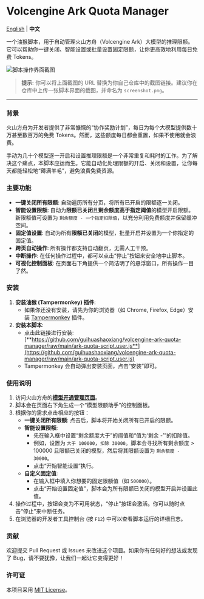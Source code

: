# Volcengine Ark Quota Manager

[English](./README.en.md) | **中文**

一个油猴脚本，用于自动管理火山方舟（Volcengine Ark）大模型的推理限额。它可以帮助你一键关闭、智能设置或批量设置固定限额，让你更高效地利用每日免费 Tokens。

![脚本操作界面截图](https://raw.githubusercontent.com/guihuashaoxiang/volcengine-ark-quota-manager/main/screenshot.png) 
> **提示:** 你可以将上面截图的 URL 替换为你自己仓库中的截图链接。建议你在仓库中上传一张脚本界面的截图，并命名为 `screenshot.png`。

---

### 背景

火山方舟为开发者提供了非常慷慨的“协作奖励计划”，每日为每个大模型提供数十万甚至数百万的免费 Tokens。然而，这些额度每日都会重置，如果不使用就会浪费。

手动为几十个模型逐一开启和设置推理限额是一个非常重复和耗时的工作。为了解决这个痛点，本脚本应运而生。它能自动化处理限额的开启、关闭和设置，让你每天都能轻松地“薅满羊毛”，避免浪费免费资源。

### 主要功能

*   **一键关闭所有限额**: 自动遍历所有分页，将所有已开启的限额逐一关闭。
*   **智能设置限额**: 自动为**限额已关闭**且**剩余额度高于指定阈值**的模型开启限额。新限额值可设置为 `剩余额度 - 一个指定扣除值`，以充分利用免费额度并保留缓冲空间。
*   **固定值设置**: 自动为所有**限额已关闭**的模型，批量开启并设置为一个你指定的固定值。
*   **跨页自动操作**: 所有操作都支持自动翻页，无需人工干预。
*   **中断操作**: 在任何操作过程中，都可以点击“停止”按钮来安全地中止脚本。
*   **可视化控制面板**: 在页面右下角提供一个简洁明了的悬浮窗口，所有操作一目了然。

### 安装

1.  **安装油猴 (Tampermonkey) 插件**:
    *   如果你还没有安装，请先为你的浏览器（如 Chrome, Firefox, Edge）安装 [Tampermonkey](https://www.tampermonkey.net/) 插件。
2.  **安装本脚本**:
    *   点击此链接进行安装: [**https://github.com/guihuashaoxiang/volcengine-ark-quota-manager/raw/main/ark-quota-script.user.js**](https://github.com/guihuashaoxiang/volcengine-ark-quota-manager/raw/main/ark-quota-script.user.js)
    *   Tampermonkey 会自动弹出安装页面，点击“安装”即可。

### 使用说明

1.  访问火山方舟的[**模型开通管理页面**](https://console.volcengine.com/ark/region:ark+cn-beijing/openManagement)。
2.  脚本会在页面右下角生成一个“模型限额助手”的控制面板。
3.  根据你的需求点击相应的按钮：
    *   **一键关闭所有限额**: 点击后，脚本将开始关闭所有已开启的限额。
    *   **智能设置限额**:
        *   先在输入框中设置“剩余额度大于”的阈值和“值为‘剩余 -’”的扣除值。
        *   例如，设置为 `大于 100000`，`扣除 30000`。脚本会寻找所有剩余额度 > 100000 且限额已关闭的模型，然后将其限额设置为 `剩余额度 - 30000`。
        *   点击“开始智能设置”执行。
    *   **自定义固定值**:
        *   在输入框中填入你想要的固定限额值（如 `500000`）。
        *   点击“开始设置固定值”，脚本会为所有限额已关闭的模型开启并设置此值。
4.  操作过程中，按钮会变为不可用状态，“停止”按钮会激活。你可以随时点击“停止”来中断任务。
5.  在浏览器的开发者工具控制台 (按 `F12`) 中可以查看脚本运行的详细日志。

### 贡献

欢迎提交 Pull Request 或 Issues 来改进这个项目。如果你有任何好的想法或发现了 Bug，请不要犹豫，让我们一起让它变得更好！

### 许可证

本项目采用 [MIT License](LICENSE)。